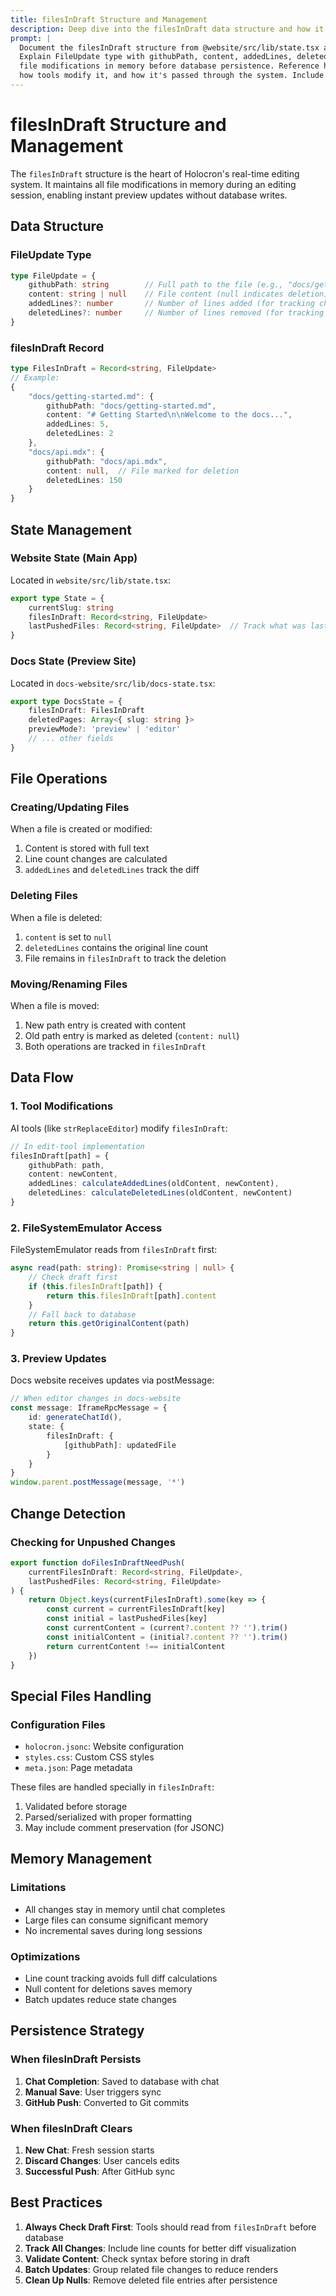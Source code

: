 ```yaml
---
title: filesInDraft Structure and Management
description: Deep dive into the filesInDraft data structure and how it manages in-memory file changes
prompt: |
  Document the filesInDraft structure from @website/src/lib/state.tsx and @docs-website/src/lib/edit-tool.
  Explain FileUpdate type with githubPath, content, addedLines, deletedLines fields. Show how it tracks
  file modifications in memory before database persistence. Reference how FileSystemEmulator uses it,
  how tools modify it, and how it's passed through the system. Include state management with Zustand.
---
```


# filesInDraft Structure and Management

The `filesInDraft` structure is the heart of Holocron's real-time editing system. It maintains all file modifications in memory during an editing session, enabling instant preview updates without database writes.

## Data Structure

### FileUpdate Type
```typescript
type FileUpdate = {
    githubPath: string        // Full path to the file (e.g., "docs/getting-started.md")
    content: string | null    // File content (null indicates deletion)
    addedLines?: number       // Number of lines added (for tracking changes)
    deletedLines?: number     // Number of lines removed (for tracking changes)
}
```

### filesInDraft Record
```typescript
type FilesInDraft = Record<string, FileUpdate>
// Example:
{
    "docs/getting-started.md": {
        githubPath: "docs/getting-started.md",
        content: "# Getting Started\n\nWelcome to the docs...",
        addedLines: 5,
        deletedLines: 2
    },
    "docs/api.mdx": {
        githubPath: "docs/api.mdx",
        content: null,  // File marked for deletion
        deletedLines: 150
    }
}
```

## State Management

### Website State (Main App)
Located in `website/src/lib/state.tsx`:
```typescript
export type State = {
    currentSlug: string
    filesInDraft: Record<string, FileUpdate>
    lastPushedFiles: Record<string, FileUpdate>  // Track what was last synced
}
```

### Docs State (Preview Site)
Located in `docs-website/src/lib/docs-state.tsx`:
```typescript
export type DocsState = {
    filesInDraft: FilesInDraft
    deletedPages: Array<{ slug: string }>
    previewMode?: 'preview' | 'editor'
    // ... other fields
}
```

## File Operations

### Creating/Updating Files
When a file is created or modified:
1. Content is stored with full text
2. Line count changes are calculated
3. `addedLines` and `deletedLines` track the diff

### Deleting Files
When a file is deleted:
1. `content` is set to `null`
2. `deletedLines` contains the original line count
3. File remains in `filesInDraft` to track the deletion

### Moving/Renaming Files
When a file is moved:
1. New path entry is created with content
2. Old path entry is marked as deleted (`content: null`)
3. Both operations are tracked in `filesInDraft`

## Data Flow

### 1. Tool Modifications
AI tools (like `strReplaceEditor`) modify `filesInDraft`:
```typescript
// In edit-tool implementation
filesInDraft[path] = {
    githubPath: path,
    content: newContent,
    addedLines: calculateAddedLines(oldContent, newContent),
    deletedLines: calculateDeletedLines(oldContent, newContent)
}
```

### 2. FileSystemEmulator Access
FileSystemEmulator reads from `filesInDraft` first:
```typescript
async read(path: string): Promise<string | null> {
    // Check draft first
    if (this.filesInDraft[path]) {
        return this.filesInDraft[path].content
    }
    // Fall back to database
    return this.getOriginalContent(path)
}
```

### 3. Preview Updates
Docs website receives updates via postMessage:
```typescript
// When editor changes in docs-website
const message: IframeRpcMessage = {
    id: generateChatId(),
    state: {
        filesInDraft: {
            [githubPath]: updatedFile
        }
    }
}
window.parent.postMessage(message, '*')
```

## Change Detection

### Checking for Unpushed Changes
```typescript
export function doFilesInDraftNeedPush(
    currentFilesInDraft: Record<string, FileUpdate>,
    lastPushedFiles: Record<string, FileUpdate>
) {
    return Object.keys(currentFilesInDraft).some(key => {
        const current = currentFilesInDraft[key]
        const initial = lastPushedFiles[key]
        const currentContent = (current?.content ?? '').trim()
        const initialContent = (initial?.content ?? '').trim()
        return currentContent !== initialContent
    })
}
```

## Special Files Handling

### Configuration Files
- `holocron.jsonc`: Website configuration
- `styles.css`: Custom CSS styles
- `meta.json`: Page metadata

These files are handled specially in `filesInDraft`:
1. Validated before storage
2. Parsed/serialized with proper formatting
3. May include comment preservation (for JSONC)

## Memory Management

### Limitations
- All changes stay in memory until chat completes
- Large files can consume significant memory
- No incremental saves during long sessions

### Optimizations
- Line count tracking avoids full diff calculations
- Null content for deletions saves memory
- Batch updates reduce state changes

## Persistence Strategy

### When filesInDraft Persists
1. **Chat Completion**: Saved to database with chat
2. **Manual Save**: User triggers sync
3. **GitHub Push**: Converted to Git commits

### When filesInDraft Clears
1. **New Chat**: Fresh session starts
2. **Discard Changes**: User cancels edits
3. **Successful Push**: After GitHub sync

## Best Practices

1. **Always Check Draft First**: Tools should read from `filesInDraft` before database
2. **Track All Changes**: Include line counts for better diff visualization
3. **Validate Content**: Check syntax before storing in draft
4. **Batch Updates**: Group related file changes to reduce renders
5. **Clean Up Nulls**: Remove deleted file entries after persistence